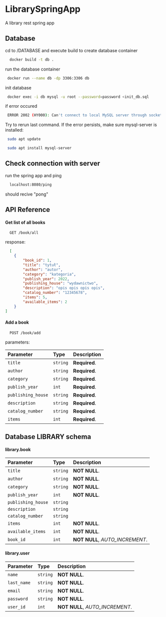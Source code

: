 # LibrarySpringApp

A library rest spring app



## Database

cd to /DATABASE and execute build to create database container

```bash
  docker build -t db . 
```

run the database container  
```bash
 docker run --name db -dp 3306:3306 db
```

init database
```bash
 docker exec -i db mysql -u root --password=password <init_db.sql
```
if error occured
```bash
 ERROR 2002 (HY000): Can't connect to local MySQL server through socket '/var/run/mysqld/mysqld.sock' (2)
```
Try to rerun last command. If the error persists, make sure mysql-server is installed:
```bash
 sudo apt update

```
```bash
 sudo apt install mysql-server

```


## Check connection with server

run the spring app and ping

```bash
  localhost:8080/ping 
```

should recive "pong"


## API Reference
#### Get list of all books
```http
  GET /book/all
```
response:

```JSON
  [
    {
        "book_id": 1,
        "title": "tytuł",
        "author": "autor",
        "category": "kategoria",
        "publish_year": 2022,
        "publishing_house": "wydawnictwo",
        "description": "opis opis opis opis",
        "catalog_number": "12345678",
        "items": 5,
        "available_items": 2
    }
]
```

#### Add a book

```http
  POST /book/add
```
parameters:

| Parameter | Type     | Description                |
| :-------- | :------- | :------------------------- |
| `title`   | `string` | **Required**.      |
| `author`  | `string` | **Required**.     |
| `category` | `string` | **Required**.   |
| `publish_year` | `int` | **Required**.  |
| `publishing_house` | `string`  |**Required**.    |
| `description` | `string`       |**Required**.    |
| `catalog_number` | `string`    |**Required**.    |
| `items` | `int` | **Required**.  |


## Database LIBRARY schema

#### library.book


| Parameter | Type     | Description                |
| :-------- | :------- | :------------------------- |
| `title`   | `string` | **NOT NULL**.      |
| `author`  | `string` | **NOT NULL**.     |
| `category` | `string` | **NOT NULL**.   |
| `publish_year` | `int` | **NOT NULL**.  |
| `publishing_house` | `string`  |    |
| `description` | `string`       |    |
| `catalog_number` | `string`    |    |
| `items` | `int` | **NOT NULL**.  |
| `available_items` | `int` | **NOT NULL**.  |
| `book_id` | `int` | **NOT NULL**, *AUTO_INCREMENT*. |


#### library.user

| Parameter | Type     | Description                       |
| :-------- | :------- | :-------------------------------- |
| `name`      | `string` |**NOT NULL**.  |
| `last_name` | `string` | **NOT NULL**. |
| `email`     | `string` | **NOT NULL**.  |
| `password`  | `string` | **NOT NULL**.  |
| `user_id`    | `int` | **NOT NULL**, *AUTO_INCREMENT*.|
